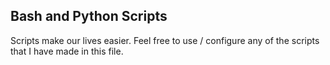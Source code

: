 ## Bash and Python Scripts

Scripts make our lives easier. Feel free to use / configure any of the scripts that I have made in this file.
